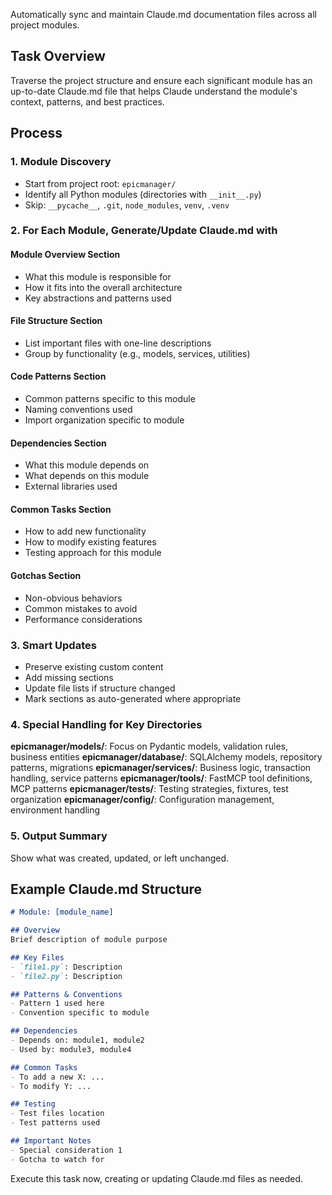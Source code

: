 Automatically sync and maintain Claude.md documentation files across all project modules.

## Task Overview

Traverse the project structure and ensure each significant module has an up-to-date Claude.md file that helps Claude understand the module's context, patterns, and best practices.

## Process

### 1. Module Discovery

- Start from project root: `epicmanager/`
- Identify all Python modules (directories with `__init__.py`)
- Skip: `__pycache__`, `.git`, `node_modules`, `venv`, `.venv`

### 2. For Each Module, Generate/Update Claude.md with

#### Module Overview Section

- What this module is responsible for
- How it fits into the overall architecture
- Key abstractions and patterns used

#### File Structure Section

- List important files with one-line descriptions
- Group by functionality (e.g., models, services, utilities)

#### Code Patterns Section

- Common patterns specific to this module
- Naming conventions used
- Import organization specific to module

#### Dependencies Section

- What this module depends on
- What depends on this module
- External libraries used

#### Common Tasks Section

- How to add new functionality
- How to modify existing features
- Testing approach for this module

#### Gotchas Section

- Non-obvious behaviors
- Common mistakes to avoid
- Performance considerations

### 3. Smart Updates

- Preserve existing custom content
- Add missing sections
- Update file lists if structure changed
- Mark sections as auto-generated where appropriate

### 4. Special Handling for Key Directories

**epicmanager/models/**: Focus on Pydantic models, validation rules, business entities
**epicmanager/database/**: SQLAlchemy models, repository patterns, migrations
**epicmanager/services/**: Business logic, transaction handling, service patterns
**epicmanager/tools/**: FastMCP tool definitions, MCP patterns
**epicmanager/tests/**: Testing strategies, fixtures, test organization
**epicmanager/config/**: Configuration management, environment handling

### 5. Output Summary

Show what was created, updated, or left unchanged.

## Example Claude.md Structure

```markdown
# Module: [module_name]

## Overview
Brief description of module purpose

## Key Files
- `file1.py`: Description
- `file2.py`: Description

## Patterns & Conventions
- Pattern 1 used here
- Convention specific to module

## Dependencies
- Depends on: module1, module2
- Used by: module3, module4

## Common Tasks
- To add a new X: ...
- To modify Y: ...

## Testing
- Test files location
- Test patterns used

## Important Notes
- Special consideration 1
- Gotcha to watch for
```

Execute this task now, creating or updating Claude.md files as needed.
